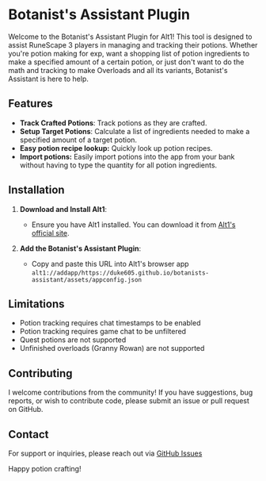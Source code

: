 # Botanist's Assistant Plugin

Welcome to the Botanist's Assistant Plugin for Alt1! This tool is designed to assist RuneScape 3 players in managing and tracking their potions. Whether you're potion making for exp, want a shopping list of potion ingredients to make a specified amount of a certain potion, or just don't want to do the math and tracking to make Overloads and all its variants, Botanist's Assistant is here to help.

## Features

- **Track Crafted Potions**: Track potions as they are crafted.
- **Setup Target Potions**: Calculate a list of ingredients needed to make a specified amount of a target potion.
- **Easy potion recipe lookup:** Quickly look up potion recipes.
- **Import potions:** Easily import potions into the app from your bank without having to type the quantity for all potion ingredients.

## Installation

1. **Download and Install Alt1**:
   - Ensure you have Alt1 installed. You can download it from [Alt1's official site](https://alt1.app).

2. **Add the Botanist's Assistant Plugin**:
   - Copy and paste this URL into Alt1's browser app `alt1://addapp/https://duke605.github.io/botanists-assistant/assets/appconfig.json`

## Limitations
 - Potion tracking requires chat timestamps to be enabled
 - Potion tracking requires game chat to be unfiltered
 - Quest potions are not supported
 - Unfinished overloads (Granny Rowan) are not supported

## Contributing

I welcome contributions from the community! If you have suggestions, bug reports, or wish to contribute code, please submit an issue or pull request on GitHub.

<!-- ## License

This project is licensed under the MIT License. See the [LICENSE](LICENSE) file for more information. -->

## Contact

For support or inquiries, please reach out via [GitHub Issues](https://github.com/duke605/botanists-assistant/issues)

Happy potion crafting!